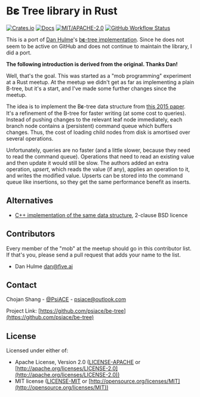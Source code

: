 # B𝛆 Tree library in Rust

[![Crates.io](https://img.shields.io/crates/v/be-tree.svg)](https://crates.io/crates/be-tree)
[![Docs](https://docs.rs/be-tree/badge.svg)](https://docs.rs/be-tree)
[![MIT/APACHE-2.0](https://img.shields.io/crates/l/be-tree.svg)](https://crates.io/crates/be-tree)
[![GitHub Workflow Status](https://img.shields.io/github/workflow/status/PsiACE/be-tree/Check%20Code?label=workflow)](https://github.com/PsiACE/be-tree/actions)

This is a port of [Dan Hulme](https://github.com/orac)'s [b𝛆-tree implementation](https://github.com/orac/be-tree). Since he does not seem to be active on GitHub and does not continue to maintain the library, I did a port.

**The following introduction is derived from the original. Thanks Dan!**

Well, that's the goal. This was started as a "mob programming" experiment at a Rust meetup. At the meetup we didn't get as far as implementing a plain B-tree, but it's a start, and I've made some further changes since the meetup.

The idea is to implement the B𝛆-tree data structure from [this 2015 paper][1].
It's a refinement of the B-tree for faster writing (at some cost to queries). Instead of pushing changes to the relevant leaf node immediately, each branch node contains a (persistent) command queue which buffers changes. Thus, the cost of loading child nodes from disk is amortised over several operations.

[1]: http://supertech.csail.mit.edu/papers/BenderFaJa15.pdf

Unfortunately, queries are no faster (and a little slower, because they need to read the command queue). Operations that need to read an existing value and then update it would still be slow. The authors added an extra operation, *upsert*, which reads the value (if any), applies an operation to it, and writes the modified value. Upserts can be stored into the command queue like insertions, so they get the same performance benefit as inserts.

## Alternatives
* [C++ implementation of the same data structure][2], 2-clause BSD licence

[2]: https://github.com/oscarlab/Be-Tree

## Contributors

Every member of the "mob" at the meetup should go in this contributor list.
If that's you, please send a pull request that adds your name to the list.

* Dan Hulme <dan@five.ai>

## Contact

Chojan Shang - [@PsiACE](https://github.com/psiace) - <psiace@outlook.com>

Project Link: [https://github.com/psiace/be-tree](https://github.com/psiace/be-tree)

## License

Licensed under either of:

- Apache License, Version 2.0 ([LICENSE-APACHE](./LICENSE-APACHE) or [http://apache.org/licenses/LICENSE-2.0](http://apache.org/licenses/LICENSE-2.0))
- MIT license ([LICENSE-MIT](./LICENSE-MIT) or [http://opensource.org/licenses/MIT](http://opensource.org/licenses/MIT))
